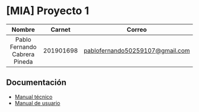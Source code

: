 # [MIA] Proyecto 1

|            Nombre             |  Carnet   |             Correo              |
| :---------------------------: | :-------: | :-----------------------------: |
| Pablo Fernando Cabrera Pineda | 201901698 | pablofernando50259107@gmail.com |


## Documentación

- [Manual técnico](docs/technical.md)
- [Manual de usuario](docs/user.md)
